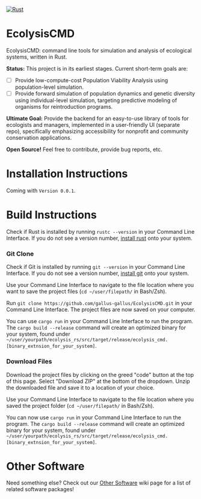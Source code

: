 [![Rust](https://github.com/gallus-gallus/EcolysisCMD/actions/workflows/rust.yml/badge.svg)](https://github.com/gallus-gallus/EcolysisCMD/actions/workflows/rust.yml)
# EcolysisCMD
EcolysisCMD: command line tools for simulation and analysis of ecological systems, written in Rust.

**Status:** This project is in its earliest stages. Current short-term goals are:
- [ ] Provide low-compute-cost Population Viability Analysis using population-level simulation.
- [ ] Provide forward simulation of population dynamics and genetic diversity using individual-level simulation, targeting predictive modeling of organisms for reintroduction programs.

**Ultimate Goal:** Provide the backend for an easy-to-use library of tools for ecologists and managers, implemented in a user-friendly UI (separate repo), specifically emphasizing accessibility for nonprofit and community conservation applications.

**Open Source!** Feel free to contribute, provide bug reports, etc.

# Installation Instructions
Coming with `Version 0.0.1`.

# Build Instructions
Check if Rust is installed by running `rustc --version` in your Command Line Interface. If you do not see a version number, [install rust](https://www.rust-lang.org/tools/install) onto your system.
### Git Clone
Check if Git is installed by running `git --version` in your Command Line Interface. If you do not see a version number, [install git](https://git-scm.com/book/en/v2/Getting-Started-Installing-Git) onto your system.

Use your Command Line Interface to navigate to the file location where you want to save the project files (`cd ~/user/filepath/` in Bash/Zsh).

Run `git clone https://github.com/gallus-gallus/EcolysisCMD.git` in your Command Line Interface. The project files are now saved on your computer.

You can use `cargo run` in your Command Line Interface to run the program. The `cargo build --release` command will create an optimized binary for your system, found under `~/user/yourpath/ecolysis_rs/src/target/release/ecolysis_cmd.[binary_extnsion_for_your_system]`.
### Download Files
Download the project files by clicking on the greed "code" button at the top of this page. Select "Download ZIP" at the bottom of the dropdown. Unzip the downloaded file and save it to a location of your choice.

Use your Command Line Interface to navigate to the file location where you saved the project folder (`cd ~/user/filepath/` in Bash/Zsh).

You can now use `cargo run` in your Command Line Interface to run the program. The `cargo build --release` command will create an optimized binary for your system, found under `~/user/yourpath/ecolysis_rs/src/target/release/ecolysis_cmd.[binary_extnsion_for_your_system]`.

# Other Software
Need something else? Check out our [Other Software](https://github.com/gallus-gallus/EcolysisCMD/wiki/Similar-Software) wiki page for a list of related software packages!
